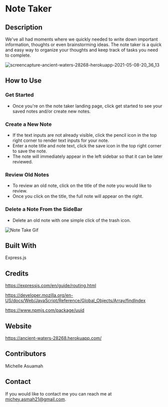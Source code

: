 # Note Taker

## Description

We've all had moments where we quickly needed to write down important information, thoughts or even brainstorming ideas.
The note taker is a quick and easy way to organize your thoughts and keep track of tasks you need to complete. 

![screencapture-ancient-waters-28268-herokuapp-2021-05-08-20_36_13](https://user-images.githubusercontent.com/77217156/117557593-84f65b80-b042-11eb-9907-08899b0049e6.png)

## How to Use

### Get Started
* Once you're on the note taker landing page, click get started to see your saved notes and/or create new notes.

### Create a New Note
* If the text inputs are not already visible, click the pencil icon in the top right corner to render text inputs for your note.
* Enter a note title and note text, click the save icon in the top right corner to save the note. 
* The note will immediately appear in the left sidebar so that it can be later reviewed.

### Review Old Notes
* To review an old note, click on the title of the note you would like to review. 
* Once you click on the title, the full note will appear on the right.

### Delete a Note From the SideBar
* Delete an old note with one simple click of the trash icon.


![Note Take Gif](https://user-images.githubusercontent.com/77217156/117557601-9b9cb280-b042-11eb-940a-9b8aba815441.gif)

## Built With
Express.js

## Credits
https://expressjs.com/en/guide/routing.html

https://developer.mozilla.org/en-US/docs/Web/JavaScript/Reference/Global_Objects/Array/findIndex

https://www.npmjs.com/package/uuid

## Website
https://ancient-waters-28268.herokuapp.com/

## Contributors
Michelle Asuamah

## Contact
If you would like to contact me you can reach me at michey.asmah21@gmail.com.

